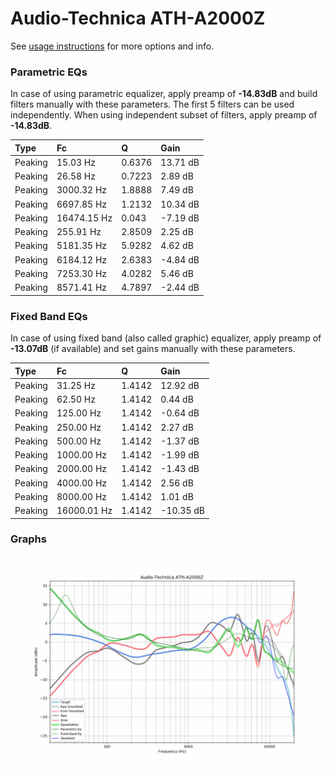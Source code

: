 # Audio-Technica ATH-A2000Z
See [usage instructions](https://github.com/jaakkopasanen/AutoEq#usage) for more options and info.

### Parametric EQs
In case of using parametric equalizer, apply preamp of **-14.83dB** and build filters manually
with these parameters. The first 5 filters can be used independently.
When using independent subset of filters, apply preamp of **-14.83dB**.

| Type    | Fc          |      Q | Gain     |
|:--------|:------------|:-------|:---------|
| Peaking | 15.03 Hz    | 0.6376 | 13.71 dB |
| Peaking | 26.58 Hz    | 0.7223 | 2.89 dB  |
| Peaking | 3000.32 Hz  | 1.8888 | 7.49 dB  |
| Peaking | 6697.85 Hz  | 1.2132 | 10.34 dB |
| Peaking | 16474.15 Hz | 0.043  | -7.19 dB |
| Peaking | 255.91 Hz   | 2.8509 | 2.25 dB  |
| Peaking | 5181.35 Hz  | 5.9282 | 4.62 dB  |
| Peaking | 6184.12 Hz  | 2.6383 | -4.84 dB |
| Peaking | 7253.30 Hz  | 4.0282 | 5.46 dB  |
| Peaking | 8571.41 Hz  | 4.7897 | -2.44 dB |

### Fixed Band EQs
In case of using fixed band (also called graphic) equalizer, apply preamp of **-13.07dB**
(if available) and set gains manually with these parameters.

| Type    | Fc          |      Q | Gain      |
|:--------|:------------|:-------|:----------|
| Peaking | 31.25 Hz    | 1.4142 | 12.92 dB  |
| Peaking | 62.50 Hz    | 1.4142 | 0.44 dB   |
| Peaking | 125.00 Hz   | 1.4142 | -0.64 dB  |
| Peaking | 250.00 Hz   | 1.4142 | 2.27 dB   |
| Peaking | 500.00 Hz   | 1.4142 | -1.37 dB  |
| Peaking | 1000.00 Hz  | 1.4142 | -1.99 dB  |
| Peaking | 2000.00 Hz  | 1.4142 | -1.43 dB  |
| Peaking | 4000.00 Hz  | 1.4142 | 2.56 dB   |
| Peaking | 8000.00 Hz  | 1.4142 | 1.01 dB   |
| Peaking | 16000.01 Hz | 1.4142 | -10.35 dB |

### Graphs
![](./Audio-Technica%20ATH-A2000Z.png)
